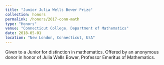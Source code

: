 ```yaml
---
title: "Junior Julia Wells Bower Prize"
collection: honors
permalink: /honors/2017-conn-math
type: "Honors"
venue: "Connecticut College, Department of Mathematics"
date: 2018-05-01
location: "New London, Connecticut, USA"
---
```


Given to a Junior for distinction in mathematics. Offered by an anonymous donor in honor of Julia Wells Bower, Professor Emeritus of Mathematics.